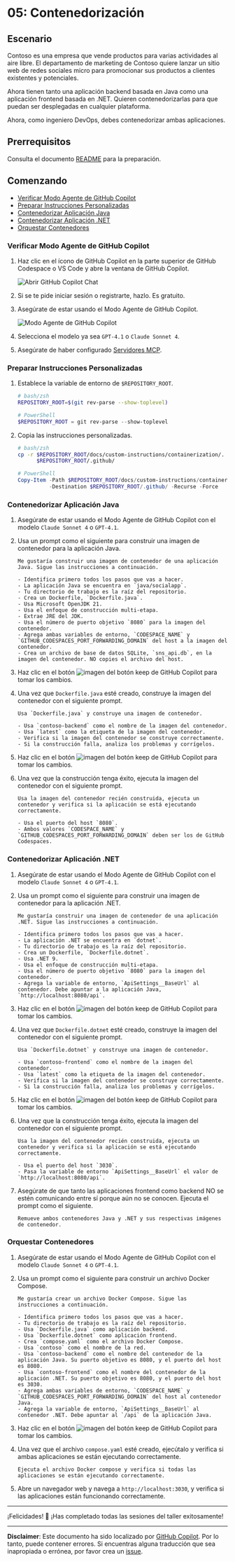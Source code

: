 # 05: Contenedorización

## Escenario

Contoso es una empresa que vende productos para varias actividades al aire libre. El departamento de marketing de Contoso quiere lanzar un sitio web de redes sociales micro para promocionar sus productos a clientes existentes y potenciales.

Ahora tienen tanto una aplicación backend basada en Java como una aplicación frontend basada en .NET. Quieren contenedorizarlas para que puedan ser desplegadas en cualquier plataforma.

Ahora, como ingeniero DevOps, debes contenedorizar ambas aplicaciones.

## Prerrequisitos

Consulta el documento [README](../README.md) para la preparación.

## Comenzando

- [Verificar Modo Agente de GitHub Copilot](#verificar-modo-agente-de-github-copilot)
- [Preparar Instrucciones Personalizadas](#preparar-instrucciones-personalizadas)
- [Contenedorizar Aplicación Java](#contenedorizar-aplicación-java)
- [Contenedorizar Aplicación .NET](#contenedorizar-aplicación-net)
- [Orquestar Contenedores](#orquestar-contenedores)

### Verificar Modo Agente de GitHub Copilot

1. Haz clic en el ícono de GitHub Copilot en la parte superior de GitHub Codespace o VS Code y abre la ventana de GitHub Copilot.

   ![Abrir GitHub Copilot Chat](../../../docs/images/setup-02.png)

1. Si se te pide iniciar sesión o registrarte, hazlo. Es gratuito.
1. Asegúrate de estar usando el Modo Agente de GitHub Copilot.

   ![Modo Agente de GitHub Copilot](../../../docs/images/setup-03.png)

1. Selecciona el modelo ya sea `GPT-4.1` o `Claude Sonnet 4`.
1. Asegúrate de haber configurado [Servidores MCP](./00-setup.md#configurar-servidores-mcp).

### Preparar Instrucciones Personalizadas

1. Establece la variable de entorno de `$REPOSITORY_ROOT`.

   ```bash
   # bash/zsh
   REPOSITORY_ROOT=$(git rev-parse --show-toplevel)
   ```

   ```powershell
   # PowerShell
   $REPOSITORY_ROOT = git rev-parse --show-toplevel
   ```

1. Copia las instrucciones personalizadas.

    ```bash
    # bash/zsh
    cp -r $REPOSITORY_ROOT/docs/custom-instructions/containerization/. \
          $REPOSITORY_ROOT/.github/
    ```

    ```powershell
    # PowerShell
    Copy-Item -Path $REPOSITORY_ROOT/docs/custom-instructions/containerization/* `
              -Destination $REPOSITORY_ROOT/.github/ -Recurse -Force
    ```

### Contenedorizar Aplicación Java

1. Asegúrate de estar usando el Modo Agente de GitHub Copilot con el modelo `Claude Sonnet 4` o `GPT-4.1`.
1. Usa un prompt como el siguiente para construir una imagen de contenedor para la aplicación Java.

    ```text
    Me gustaría construir una imagen de contenedor de una aplicación Java. Sigue las instrucciones a continuación.

    - Identifica primero todos los pasos que vas a hacer.
    - La aplicación Java se encuentra en `java/socialapp`.
    - Tu directorio de trabajo es la raíz del repositorio.
    - Crea un Dockerfile, `Dockerfile.java`.
    - Usa Microsoft OpenJDK 21.
    - Usa el enfoque de construcción multi-etapa.
    - Extrae JRE del JDK.
    - Usa el número de puerto objetivo `8080` para la imagen del contenedor.
    - Agrega ambas variables de entorno, `CODESPACE_NAME` y `GITHUB_CODESPACES_PORT_FORWARDING_DOMAIN` del host a la imagen del contenedor.
    - Crea un archivo de base de datos SQLite, `sns_api.db`, en la imagen del contenedor. NO copies el archivo del host.
    ```

1. Haz clic en el botón ![imagen del botón keep](https://img.shields.io/badge/keep-blue) de GitHub Copilot para tomar los cambios.

1. Una vez que `Dockerfile.java` esté creado, construye la imagen del contenedor con el siguiente prompt.

    ```text
    Usa `Dockerfile.java` y construye una imagen de contenedor.

    - Usa `contoso-backend` como el nombre de la imagen del contenedor.
    - Usa `latest` como la etiqueta de la imagen del contenedor.
    - Verifica si la imagen del contenedor se construye correctamente.
    - Si la construcción falla, analiza los problemas y corrígelos.
    ```

1. Haz clic en el botón ![imagen del botón keep](https://img.shields.io/badge/keep-blue) de GitHub Copilot para tomar los cambios.

1. Una vez que la construcción tenga éxito, ejecuta la imagen del contenedor con el siguiente prompt.

    ```text
    Usa la imagen del contenedor recién construida, ejecuta un contenedor y verifica si la aplicación se está ejecutando correctamente.
    
    - Usa el puerto del host `8080`.
    - Ambos valores `CODESPACE_NAME` y `GITHUB_CODESPACES_PORT_FORWARDING_DOMAIN` deben ser los de GitHub Codespaces.
    ```

### Contenedorizar Aplicación .NET

1. Asegúrate de estar usando el Modo Agente de GitHub Copilot con el modelo `Claude Sonnet 4` o `GPT-4.1`.
1. Usa un prompt como el siguiente para construir una imagen de contenedor para la aplicación .NET.

    ```text
    Me gustaría construir una imagen de contenedor de una aplicación .NET. Sigue las instrucciones a continuación.

    - Identifica primero todos los pasos que vas a hacer.
    - La aplicación .NET se encuentra en `dotnet`.
    - Tu directorio de trabajo es la raíz del repositorio.
    - Crea un Dockerfile, `Dockerfile.dotnet`.
    - Usa .NET 9.
    - Usa el enfoque de construcción multi-etapa.
    - Usa el número de puerto objetivo `8080` para la imagen del contenedor.
    - Agrega la variable de entorno, `ApiSettings__BaseUrl` al contenedor. Debe apuntar a la aplicación Java, `http://localhost:8080/api`.
    ```

1. Haz clic en el botón ![imagen del botón keep](https://img.shields.io/badge/keep-blue) de GitHub Copilot para tomar los cambios.

1. Una vez que `Dockerfile.dotnet` esté creado, construye la imagen del contenedor con el siguiente prompt.

    ```text
    Usa `Dockerfile.dotnet` y construye una imagen de contenedor.

    - Usa `contoso-frontend` como el nombre de la imagen del contenedor.
    - Usa `latest` como la etiqueta de la imagen del contenedor.
    - Verifica si la imagen del contenedor se construye correctamente.
    - Si la construcción falla, analiza los problemas y corrígelos.
    ```

1. Haz clic en el botón ![imagen del botón keep](https://img.shields.io/badge/keep-blue) de GitHub Copilot para tomar los cambios.

1. Una vez que la construcción tenga éxito, ejecuta la imagen del contenedor con el siguiente prompt.

    ```text
    Usa la imagen del contenedor recién construida, ejecuta un contenedor y verifica si la aplicación se está ejecutando correctamente.
    
    - Usa el puerto del host `3030`.
    - Pasa la variable de entorno `ApiSettings__BaseUrl` el valor de `http://localhost:8080/api`.
    ```

1. Asegúrate de que tanto las aplicaciones frontend como backend NO se estén comunicando entre sí porque aún no se conocen. Ejecuta el prompt como el siguiente.

    ```text
    Remueve ambos contenedores Java y .NET y sus respectivas imágenes de contenedor.
    ```

### Orquestar Contenedores

1. Asegúrate de estar usando el Modo Agente de GitHub Copilot con el modelo `Claude Sonnet 4` o `GPT-4.1`.
1. Usa un prompt como el siguiente para construir un archivo Docker Compose.

    ```text
    Me gustaría crear un archivo Docker Compose. Sigue las instrucciones a continuación.
    
    - Identifica primero todos los pasos que vas a hacer.
    - Tu directorio de trabajo es la raíz del repositorio.
    - Usa `Dockerfile.java` como aplicación backend.
    - Usa `Dockerfile.dotnet` como aplicación frontend.
    - Crea `compose.yaml` como el archivo Docker Compose.
    - Usa `contoso` como el nombre de la red.
    - Usa `contoso-backend` como el nombre del contenedor de la aplicación Java. Su puerto objetivo es 8080, y el puerto del host es 8080.
    - Usa `contoso-frontend` como el nombre del contenedor de la aplicación .NET. Su puerto objetivo es 8080, y el puerto del host es 3030.
    - Agrega ambas variables de entorno, `CODESPACE_NAME` y `GITHUB_CODESPACES_PORT_FORWARDING_DOMAIN` del host al contenedor Java.
    - Agrega la variable de entorno, `ApiSettings__BaseUrl` al contenedor .NET. Debe apuntar al `/api` de la aplicación Java.
    ```

1. Haz clic en el botón ![imagen del botón keep](https://img.shields.io/badge/keep-blue) de GitHub Copilot para tomar los cambios.

1. Una vez que el archivo `compose.yaml` esté creado, ejecútalo y verifica si ambas aplicaciones se están ejecutando correctamente.

    ```text
    Ejecuta el archivo Docker compose y verifica si todas las aplicaciones se están ejecutando correctamente.
    ```

1. Abre un navegador web y navega a `http://localhost:3030`, y verifica si las aplicaciones están funcionando correctamente.

---

¡Felicidades! 🎉 ¡Has completado todas las sesiones del taller exitosamente!

---

**Disclaimer**: Este documento ha sido localizado por [GitHub Copilot](https://docs.github.com/copilot/about-github-copilot/what-is-github-copilot). Por lo tanto, puede contener errores. Si encuentras alguna traducción que sea inapropiada o errónea, por favor crea un [issue](https://github.com/microsoft/github-copilot-vibe-coding-workshop/issues/new).
